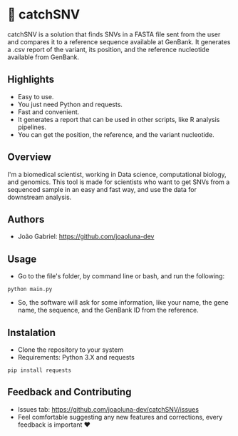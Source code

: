 # 🧬 catchSNV 
catchSNV is a solution that finds SNVs in a FASTA file sent from the user and compares it to a reference sequence available at GenBank. It generates a .csv report of the variant, its position, and the reference nucleotide available from GenBank.

## Highlights
- Easy to use.
- You just need Python and requests.
- Fast and convenient.
- It generates a report that can be used in other scripts, like R analysis pipelines.
- You can get the position, the reference, and the variant nucleotide.

## Overview

I'm a biomedical scientist, working in Data science, computational biology, and genomics. This tool is made for scientists who want to get SNVs from a sequenced sample in an easy and fast way, and use the data for downstream analysis.

## Authors
- João Gabriel: https://github.com/joaoluna-dev

## Usage

- Go to the file's folder, by command line or bash, and run the following:

```
python main.py
```
- So, the software will ask for some information, like your name, the gene name, the sequence, and the GenBank ID from the reference.

## Instalation

- Clone the repository to your system
- Requirements: Python 3.X and requests
```
pip install requests
```

## Feedback and Contributing
- Issues tab: https://github.com/joaoluna-dev/catchSNV/issues
- Feel comfortable suggesting any new features and corrections, every feedback is important ❤️

